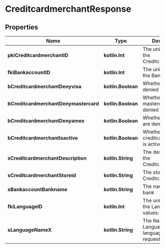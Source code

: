 
# CreditcardmerchantResponse

## Properties
| Name | Type | Description | Notes |
| ------------ | ------------- | ------------- | ------------- |
| **pkiCreditcardmerchantID** | **kotlin.Int** | The unique ID of the Creditcardmerchant |  |
| **fkiBankaccountID** | **kotlin.Int** | The unique ID of the Bankaccount |  |
| **bCreditcardmerchantDenyvisa** | **kotlin.Boolean** | Whether if visa are denied |  |
| **bCreditcardmerchantDenymastercard** | **kotlin.Boolean** | Whether if mastercard are denied |  |
| **bCreditcardmerchantDenyamex** | **kotlin.Boolean** | Whether if amex are denied |  |
| **bCreditcardmerchantIsactive** | **kotlin.Boolean** | Whether the creditcardmerchant is active or not |  |
| **sCreditcardmerchantDescription** | **kotlin.String** | The description of the Creditcardmerchant |  |
| **sCreditcardmerchantStoreid** | **kotlin.String** | The storeid of the Creditcardmerchant |  |
| **sBankaccountBankname** | **kotlin.String** | The name of the bank |  [optional] |
| **fkiLanguageID** | **kotlin.Int** | The unique ID of the Language.  Valid values:  |Value|Description| |-|-| |1|French| |2|English| |  [optional] |
| **sLanguageNameX** | **kotlin.String** | The Name of the Language in the language of the requester |  [optional] |



